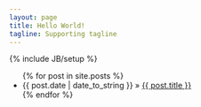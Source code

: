 ```yaml
---
layout: page
title: Hello World!
tagline: Supporting tagline
---
```

{% include JB/setup %}

<script type="text/javascript" src="http://about.me/embed/jaceromri"></script>

<ul class="posts">
  {% for post in site.posts %}
    <li><span>{{ post.date | date_to_string }}</span> &raquo; <a href="{{ BASE_PATH }}{{ post.url }}">{{ post.title }}</a></li>
  {% endfor %}
</ul>
